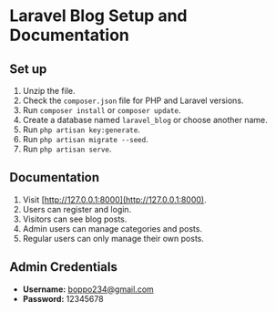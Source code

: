 # Laravel Blog Setup and Documentation

## Set up

1. Unzip the file.
2. Check the `composer.json` file for PHP and Laravel versions.
3. Run `composer install` or `composer update`.
4. Create a database named `laravel_blog` or choose another name.
5. Run `php artisan key:generate`.
6. Run `php artisan migrate --seed`.
7. Run `php artisan serve`.

## Documentation

1. Visit [http://127.0.0.1:8000](http://127.0.0.1:8000).
2. Users can register and login.
3. Visitors can see blog posts.
4. Admin users can manage categories and posts.
5. Regular users can only manage their own posts.

## Admin Credentials

-   **Username:** boppo234@gmail.com
-   **Password:** 12345678
